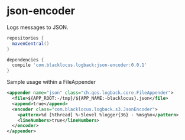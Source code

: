 # json-encoder
Logs messages to JSON.


```gradle
repositories {
  mavenCentral()
}

dependencies {
  compile 'com.blacklocus.logback:json-encoder:0.0.1'
}
```


Sample usage within a FileAppender
```xml
<appender name="json" class="ch.qos.logback.core.FileAppender">
  <file>${APP_ROOT:-/tmp}/${APP_NAME:-blacklocus}.json</file>
  <append>true</append>
  <encoder class="com.blacklocus.logback.s3.JsonEncoder">
    <pattern>%d [%thread] %-5level %logger{36} - %msg%n</pattern>
    <lineNumbers>true</lineNumbers>
  </encoder>
</appender>
```
